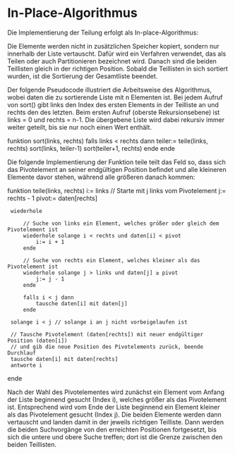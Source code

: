 # In-Place-Algorithmus

Die Implementierung der Teilung erfolgt als In-place-Algorithmus: 

Die Elemente werden nicht in zusätzlichen Speicher kopiert, sondern nur innerhalb der Liste vertauscht. Dafür wird ein Verfahren verwendet, das als Teilen oder auch Partitionieren bezeichnet wird. Danach sind die beiden Teillisten gleich in der richtigen Position. Sobald die Teillisten in sich sortiert wurden, ist die Sortierung der Gesamtliste beendet.

Der folgende Pseudocode illustriert die Arbeitsweise des Algorithmus, wobei daten die zu sortierende Liste mit n Elementen ist. Bei jedem Aufruf von sort() gibt links den Index des ersten Elements in der Teilliste an und rechts den des letzten. Beim ersten Aufruf (oberste Rekursionsebene) ist 
links = 0 und rechts = n-1. 
Die übergebene Liste wird dabei rekursiv immer weiter geteilt, bis sie nur noch einen Wert enthält.


funktion sort(links, rechts)
     falls links < rechts dann
         teiler:= teile(links, rechts)
         sort(links, teiler-1)
         sort(teiler+1, rechts)
     ende
ende


Die folgende Implementierung der Funktion teile teilt das Feld so, dass sich das Pivotelement an seiner endgültigen Position befindet und alle kleineren Elemente davor stehen, während alle größeren danach kommen:

funktion teile(links, rechts)
     i:= links
     // Starte mit j links vom Pivotelement
     j:= rechts - 1
     pivot:= daten[rechts]

     wiederhole

         // Suche von links ein Element, welches größer oder gleich dem Pivotelement ist
         wiederhole solange i < rechts und daten[i] < pivot
             i:= i + 1
         ende

         // Suche von rechts ein Element, welches kleiner als das Pivotelement ist
         wiederhole solange j > links und daten[j] ≥ pivot
             j:= j - 1
         ende

         falls i < j dann
             tausche daten[i] mit daten[j]
         ende

     solange i < j // solange i an j nicht vorbeigelaufen ist 

     // Tausche Pivotelement (daten[rechts]) mit neuer endgültiger Position (daten[i])
     // und gib die neue Position des Pivotelements zurück, beende Durchlauf
     tausche daten[i] mit daten[rechts]
     antworte i
ende


Nach der Wahl des Pivotelementes wird zunächst ein Element vom Anfang der Liste beginnend gesucht (Index i), welches größer als das Pivotelement ist. Entsprechend wird vom Ende der Liste beginnend ein Element kleiner als das Pivotelement gesucht (Index j). Die beiden Elemente werden dann vertauscht und landen damit in der jeweils richtigen Teilliste. Dann werden die beiden Suchvorgänge von den erreichten Positionen fortgesetzt, bis sich die untere und obere Suche treffen; dort ist die Grenze zwischen den beiden Teillisten.
